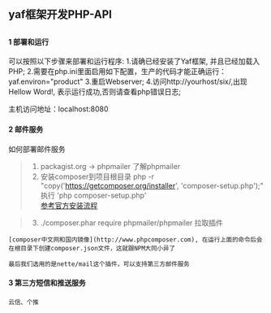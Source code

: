 ## yaf框架开发PHP-API

##

#### 1 部署和运行
可以按照以下步骤来部署和运行程序:
1.请确已经安装了Yaf框架, 并且已经加载入PHP;
2.需要在php.ini里面启用如下配置，生产的代码才能正确运行：
	yaf.environ="product"
3.重启Webserver;
4.访问http://yourhost/six/,出现Hellow Word!, 表示运行成功,否则请查看php错误日志;

主机访问地址：localhost:8080

#### 2 邮件服务

如何部署邮件服务
> 1. packagist.org -> phpmailer 了解phpmailer
> 2. 安装composer到项目根目录 
>   php -r "copy('https://getcomposer.org/installer', 'composer-setup.php');"
    执行 'php composer-setup.php'    
	[参考官方安装流程](https://getcomposer.org/download/)
	
> 3. ./composer.phar require phpmailer/phpmailer 拉取插件	

	[composer中文网和国内镜像](http://www.phpcomposer.com), 在运行上面的命令后会在根目录下创建composer.json文件，这就跟NPM大同小异了
	
	最后我们选用的是nette/mail这个插件，可以支持第三方邮件服务
	
#### 3 第三方短信和推送服务
	云信、个推	 
